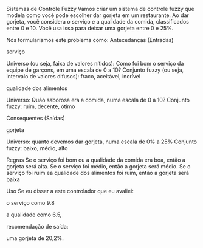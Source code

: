 Sistemas de Controle Fuzzy
Vamos criar um sistema de controle fuzzy que modela como você pode escolher dar gorjeta em um restaurante. Ao dar gorjeta, você considera o serviço e a qualidade da comida, classificados entre 0 e 10. Você usa isso para deixar uma gorjeta entre 0 e 25%.

Nós formularíamos este problema como:
Antecedanças (Entradas)

serviço

Universo (ou seja, faixa de valores nítidos): Como foi bom o serviço da equipe de garçons, em uma escala de 0 a 10?
Conjunto fuzzy (ou seja, intervalo de valores difusos): fraco, aceitável, incrível

qualidade dos alimentos

Universo: Quão saborosa era a comida, numa escala de 0 a 10?
Conjunto fuzzy: ruim, decente, ótimo

Consequentes (Saídas)

gorjeta

Universo: quanto devemos dar gorjeta, numa escala de 0% a 25%
Conjunto fuzzy: baixo, médio, alto

Regras Se o serviço foi bom ou a qualidade da comida era boa, então a gorjeta será alta. Se o serviço foi médio, então a gorjeta será médio. Se o serviço foi ruim ea qualidade dos alimentos foi ruim, então a gorjeta será baixa

Uso Se eu disser a este controlador que eu avaliei:

o serviço como 9.8

a qualidade como 6.5,

recomendação de saída:

uma gorjeta de 20,2%.
